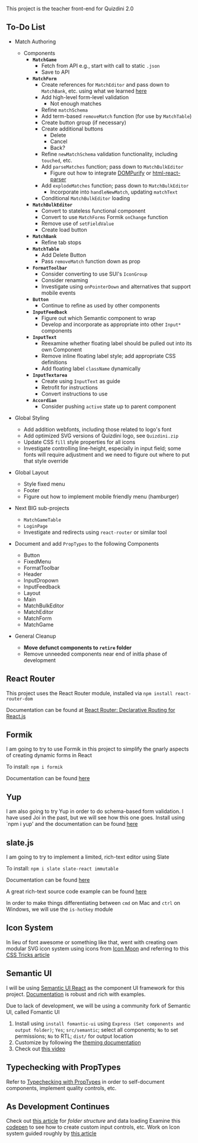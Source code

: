 This project is the teacher front-end for Quizdini 2.0

## To-Do List

* Match Authoring
   * Components
      * **`MatchGame`**
         * Fetch from API e.g., start with call to static `.json`
         * Save to API 
      * **`MatchForm`**
         * Create references for `MatchEditor` and pass down to `MatchBank`, etc. using what we learned [here](https://codesandbox.io/s/vv110zn39l?fontsize=14)
         * Add high-level form-level validation 
            * Not enough matches
         * Refine `matchSchema`
         * Add term-based `removeMatch` function (for use by `MatchTable`)
         * Create button group (if necessary)
         * Create additional buttons 
            * Delete
            * Cancel
            * Back?
         * Refine `newMatchSchema` validation functionality, including `touched`, etc.
         * Add `parseMatches` function; pass down to `MatchBulkEditor`
           * Figure out how to integrate [DOMPurify](https://www.npmjs.com/package/dompurify) or [html-react-parser](https://www.npmjs.com/package/html-react-parser)    
         * Add `explodeMatches` function; pass down to `MatchBulkEditor` 
           * Incorporate into `handleNewMatch`, updating `matchText`
         * Conditional `MatchBulkEditor` loading
      * **`MatchBulkEditor`**
         * Convert to stateless functional component
         * Convert to use `MatchForms` Formik `onChange` function
         * Remove use of `setFieldValue`
         * Create load button 
      * **`MatchBank`**
         * Refine tab stops
      * **`MatchTable`**
         * Add Delete Button
         * Pass `removeMatch` function down as prop 
      * **`FormatToolbar`**
         * Consider converting to use SUI's `IconGroup`
         * Consider renaming
         * Investigate using `onPointerDown` and alternatives that support mobile events
      * **`Button`**
         * Continue to refine as used by other components
      * **`InputFeedback`**
         * Figure out which Semantic component to wrap
         * Develop and incorporate as appropriate into other `Input*` components
      * **`InputText`**
         * Reexamine whether floating label should be pulled out into its own Component
         * Remove inline floating label style; add appropriate CSS definitions
         * Add floating label `className` dynamically
      * **`InputTextarea`**
         * Create using `InputText` as guide
         * Retrofit for instructions
         * Convert instructions to use
      * **`Accordian`**
         * Consider pushing `active` state up to parent component
   
* Global Styling
   * Add addition webfonts, including those related to logo's font
   * Add optimized SVG versions of Quizdini logo, see `Quizdini.zip`
   * Update CSS `fill` style properties for all icons
   * Investigate controlling line-height, especially in input field; some fonts will require adjustment and we need to figure out where to put that style override

* Global Layout
  * Style fixed menu
  * Footer
  * Figure out how to implement mobile friendly menu (hamburger)

* Next BIG sub-projects
   * `MatchGameTable`
   * `LoginPage`
   * Investigate and redirects using `react-router` or similar tool

* Document and add `PropTypes` to the following Components
   * Button
   * FixedMenu
   * FormatToolbar
   * Header
   * InputDropown
   * InputFeedback
   * Layout
   * Main
   * MatchBulkEditor
   * MatchEditor
   * MatchForm
   * MatchGame

* General Cleanup
   * **Move defunct components to `retire` folder**
   * Remove unneeded components near end of initla phase of development 

## React Router

This project uses the React Router module, installed via `npm install react-router-dom` 

Documentation can be found at [React Router: Declarative Routing for React.js](https://reacttraining.com/react-router/)

## Formik

I am going to try to use Formik in this project to simplify the gnarly aspects of creating dynamic forms in React

To install: `npm i formik`

Documentation can be found [here](https://jaredpalmer.com/formik/docs/overview)

## Yup

I am also going to try Yup in order to do schema-based form validation. I have used Joi in the past, but we will see how this one goes. Install using `npm i yup' and the documentation can be found [here](https://www.npmjs.com/package/yup)

## slate.js

I am going to try to implement a limited, rich-text editor using Slate

To install: `npm i slate slate-react immutable`

Documentation can be found [here](https://docs.slatejs.org)

A great rich-text source code example can be found [here](https://github.com/ianstormtaylor/slate/tree/master/examples/rich-text)

In order to make things differentiating between `cmd` on Mac and `ctrl` on Windows, we will use the `is-hotkey` module

## Icon System

In lieu of font awesome or something like that, went with creating own modular SVG icon system using icons from [Icon Moon](https://icomoon.io) and referring to this [CSS Tricks article](https://css-tricks.com/creating-svg-icon-system-react/)

## Semantic UI

I will be using [Semantic UI React](https://react.semantic-ui.com/) as the component UI framework for this project. [Documentation](https://react.semantic-ui.com/) is robust and rich with examples.

Due to lack of development, we will be using a community fork of Semantic UI, called Fomantic UI

1. Install using `install fomantic-ui` using `Express (Set components and output folder)`; `Yes`; `src/semantic`; select all components; `No` to set permissions; `No` to RTL; `dist/` for output location
2. Customize by following the [theming documentation](https://fomantic-ui.com/usage/theming.html)
3. Check out [this video](https://www.youtube.com/watch?v=a9mUH1EWp40)

## Typechecking with PropTypes

Refer to [Typechecking with PropTypes](https://reactjs.org/docs/typechecking-with-proptypes.html) in order to self-document components, implement quality controls, etc.

## As Development Continues

Check out [this article](https://medium.com/styled-components/component-folder-pattern-ee42df37ec68) for *folder structure* and data loading 
Examine this [codepen](https://codesandbox.io/s/qJR4ykJk) to see how to create custom input controls, etc.
Work on Icon system guided roughly by [this article](https://medium.com/@david.gilbertson/icons-as-react-components-de3e33cb8792)